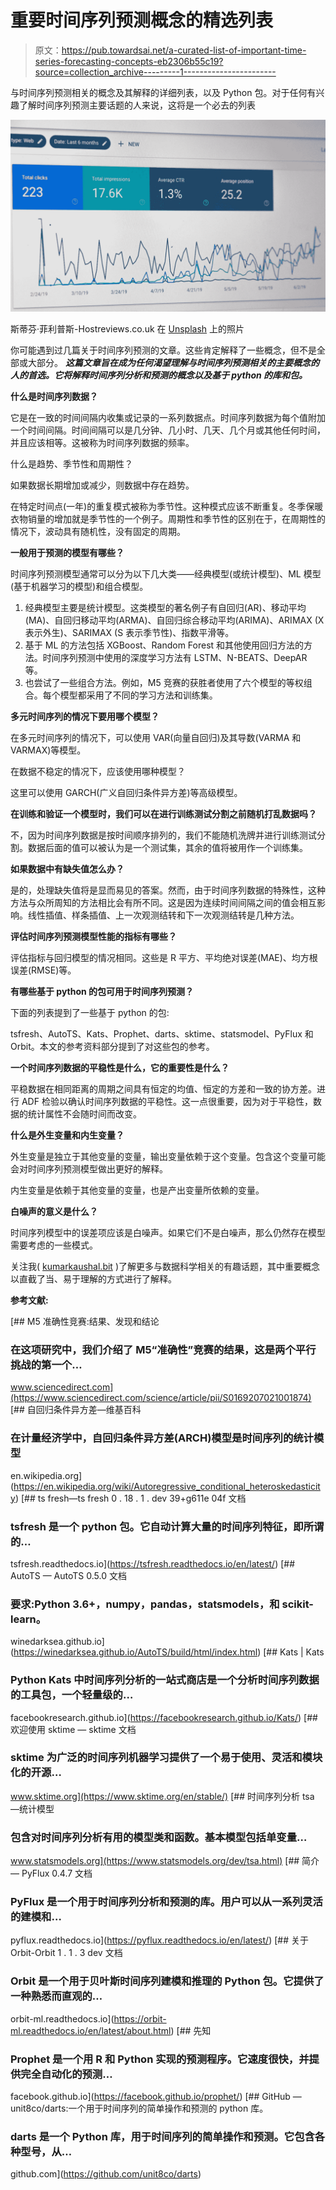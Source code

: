 # 重要时间序列预测概念的精选列表

> 原文：<https://pub.towardsai.net/a-curated-list-of-important-time-series-forecasting-concepts-eb2306b55c19?source=collection_archive---------1----------------------->

与时间序列预测相关的概念及其解释的详细列表，以及 Python 包。对于任何有兴趣了解时间序列预测主要话题的人来说，这将是一个必去的列表

![](img/3c031bee3595c6b8cf2989dc197e72a4.png)

斯蒂芬·菲利普斯-Hostreviews.co.uk 在 [Unsplash](https://unsplash.com?utm_source=medium&utm_medium=referral) 上的照片

你可能遇到过几篇关于时间序列预测的文章。这些肯定解释了一些概念，但不是全部或大部分。 ***这篇文章旨在成为任何渴望理解与时间序列预测相关的主要概念的人的首选。它将解释时间序列分析和预测的概念以及基于 python 的库和包。***

**什么是时间序列数据？**

它是在一致的时间间隔内收集或记录的一系列数据点。时间序列数据为每个值附加一个时间间隔。时间间隔可以是几分钟、几小时、几天、几个月或其他任何时间，并且应该相等。这被称为时间序列数据的频率。

什么是趋势、季节性和周期性？

如果数据长期增加或减少，则数据中存在趋势。

在特定时间点(一年)的重复模式被称为季节性。这种模式应该不断重复。冬季保暖衣物销量的增加就是季节性的一个例子。周期性和季节性的区别在于，在周期性的情况下，波动具有随机性，没有固定的周期。

**一般用于预测的模型有哪些？**

时间序列预测模型通常可以分为以下几大类——经典模型(或统计模型)、ML 模型(基于机器学习的模型)和组合模型。

1.  经典模型主要是统计模型。这类模型的著名例子有自回归(AR)、移动平均(MA)、自回归移动平均(ARMA)、自回归综合移动平均(ARIMA)、ARIMAX (X 表示外生)、SARIMAX (S 表示季节性)、指数平滑等。
2.  基于 ML 的方法包括 XGBoost、Random Forest 和其他使用回归方法的方法。时间序列预测中使用的深度学习方法有 LSTM、N-BEATS、DeepAR 等。
3.  也尝试了一些组合方法。例如，M5 竞赛的获胜者使用了六个模型的等权组合。每个模型都采用了不同的学习方法和训练集。

**多元时间序列的情况下要用哪个模型？**

在多元时间序列的情况下，可以使用 VAR(向量自回归)及其导数(VARMA 和 VARMAX)等模型。

在数据不稳定的情况下，应该使用哪种模型？

这里可以使用 GARCH(广义自回归条件异方差)等高级模型。

**在训练和验证一个模型时，我们可以在进行训练测试分割之前随机打乱数据吗？**

不，因为时间序列数据是按时间顺序排列的，我们不能随机洗牌并进行训练测试分割。数据后面的值可以被认为是一个测试集，其余的值将被用作一个训练集。

**如果数据中有缺失值怎么办？**

是的，处理缺失值将是显而易见的答案。然而，由于时间序列数据的特殊性，这种方法与众所周知的方法相比会有所不同。这是因为连续时间间隔之间的值会相互影响。线性插值、样条插值、上一次观测结转和下一次观测结转是几种方法。

**评估时间序列预测模型性能的指标有哪些？**

评估指标与回归模型的情况相同。这些是 R 平方、平均绝对误差(MAE)、均方根误差(RMSE)等。

**有哪些基于 python 的包可用于时间序列预测？**

下面的列表提到了一些基于 python 的包:

tsfresh、AutoTS、Kats、Prophet、darts、sktime、statsmodel、PyFlux 和 Orbit。本文的参考资料部分提到了对这些包的参考。

**一个时间序列数据的平稳性是什么，它的重要性是什么？**

平稳数据在相同距离的周期之间具有恒定的均值、恒定的方差和一致的协方差。进行 ADF 检验以确认时间序列数据的平稳性。这一点很重要，因为对于平稳性，数据的统计属性不会随时间而改变。

**什么是外生变量和内生变量？**

外生变量是独立于其他变量的变量，输出变量依赖于这个变量。包含这个变量可能会对时间序列预测模型做出更好的解释。

内生变量是依赖于其他变量的变量，也是产出变量所依赖的变量。

**白噪声的意义是什么？**

时间序列模型中的误差项应该是白噪声。如果它们不是白噪声，那么仍然存在模型需要考虑的一些模式。

关注我( [kumarkaushal.bit](https://medium.com/@kumarkaushal.bit) )了解更多与数据科学相关的有趣话题，其中重要概念以直截了当、易于理解的方式进行了解释。

**参考文献:**

[](https://www.sciencedirect.com/science/article/pii/S0169207021001874) [## M5 准确性竞赛:结果、发现和结论

### 在这项研究中，我们介绍了 M5“准确性”竞赛的结果，这是两个平行挑战的第一个…

www.sciencedirect.com](https://www.sciencedirect.com/science/article/pii/S0169207021001874)  [## 自回归条件异方差—维基百科

### 在计量经济学中，自回归条件异方差(ARCH)模型是时间序列的统计模型

en.wikipedia.org](https://en.wikipedia.org/wiki/Autoregressive_conditional_heteroskedasticity)  [## ts fresh—ts fresh 0 . 18 . 1 . dev 39+g611e 04f 文档

### tsfresh 是一个 python 包。它自动计算大量的时间序列特征，即所谓的…

tsfresh.readthedocs.io](https://tsfresh.readthedocs.io/en/latest/)  [## AutoTS — AutoTS 0.5.0 文档

### 要求:Python 3.6+，numpy，pandas，statsmodels，和 scikit-learn。

winedarksea.github.io](https://winedarksea.github.io/AutoTS/build/html/index.html)  [## Kats | Kats

### Python Kats 中时间序列分析的一站式商店是一个分析时间序列数据的工具包，一个轻量级的…

facebookresearch.github.io](https://facebookresearch.github.io/Kats/) [](https://www.sktime.org/en/stable/) [## 欢迎使用 sktime — sktime 文档

### sktime 为广泛的时间序列机器学习提供了一个易于使用、灵活和模块化的开源…

www.sktime.org](https://www.sktime.org/en/stable/)  [## 时间序列分析 tsa —统计模型

### 包含对时间序列分析有用的模型类和函数。基本模型包括单变量…

www.statsmodels.org](https://www.statsmodels.org/dev/tsa.html)  [## 简介— PyFlux 0.4.7 文档

### PyFlux 是一个用于时间序列分析和预测的库。用户可以从一系列灵活的建模和…

pyflux.readthedocs.io](https://pyflux.readthedocs.io/en/latest/) [](https://orbit-ml.readthedocs.io/en/latest/about.html) [## 关于 Orbit-Orbit 1 . 1 . 3 dev 文档

### Orbit 是一个用于贝叶斯时间序列建模和推理的 Python 包。它提供了一种熟悉而直观的…

orbit-ml.readthedocs.io](https://orbit-ml.readthedocs.io/en/latest/about.html) [](https://facebook.github.io/prophet/) [## 先知

### Prophet 是一个用 R 和 Python 实现的预测程序。它速度很快，并提供完全自动化的预测…

facebook.github.io](https://facebook.github.io/prophet/) [](https://github.com/unit8co/darts) [## GitHub — unit8co/darts:一个用于时间序列的简单操作和预测的 python 库。

### darts 是一个 Python 库，用于时间序列的简单操作和预测。它包含各种型号，从…

github.com](https://github.com/unit8co/darts)